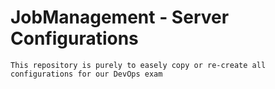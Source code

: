 # JobManagement - Server Configurations

``This repository is purely to easely copy or re-create all configurations for our DevOps exam``

